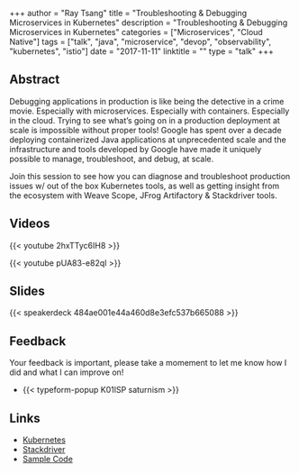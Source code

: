 +++
author = "Ray Tsang"
title = "Troubleshooting & Debugging Microservices in Kubernetes"
description = "Troubleshooting & Debugging Microservices in Kubernetes"
categories = ["Microservices", "Cloud Native"]
tags = ["talk", "java", "microservice", "devop", "observability", "kubernetes", "istio"]
date = "2017-11-11"
linktitle = ""
type = "talk"
+++

## Abstract
Debugging applications in production is like being the detective in a crime movie. Especially with microservices. Especially with containers. Especially in the cloud. Trying to see what’s going on in a production deployment at scale is impossible without proper tools! Google has spent over a decade deploying containerized Java applications at unprecedented scale and the infrastructure and tools developed by Google have made it uniquely possible to manage, troubleshoot, and debug, at scale.

Join this session to see how you can diagnose and troubleshoot production issues w/ out of the box Kubernetes tools, as well as getting insight from the ecosystem with Weave Scope, JFrog Artifactory & Stackdriver tools.

## Videos
{{< youtube 2hxTTyc6IH8 >}}

{{< youtube pUA83-e82qI >}}

## Slides
{{< speakerdeck 484ae001e44a460d8e3efc537b665088 >}}

## Feedback
Your feedback is important, please take a momement to let me know how I did and what I can improve on!

- {{< typeform-popup K01lSP saturnism >}}

## Links
- [Kubernetes](https://kubernetes.io)
- [Stackdriver](https://cloud.google.com/stackdriver/)
- [Sample Code](https://github.com/saturnism/spring-boot-docker/tree/master/examples-java)

